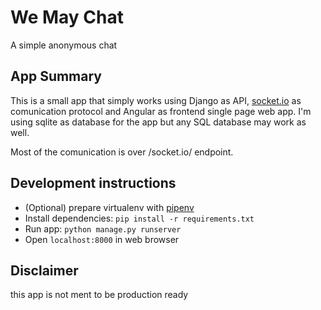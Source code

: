 # We May Chat

A simple anonymous chat

## App Summary

This is a small app that simply works using Django as API, [socket.io](https://socket.io) as comunication protocol and Angular as frontend single page web app.
I'm using sqlite as database for the app but any SQL database may work as well.

Most of the comunication is over /socket.io/ endpoint.

## Development instructions

- (Optional) prepare virtualenv with [pipenv](https://pipenv-es.readthedocs.io/es/latest/)
- Install dependencies: `pip install -r requirements.txt`
- Run app: `python manage.py runserver`
- Open `localhost:8000` in web browser

## Disclaimer

this app is not ment to be production ready
